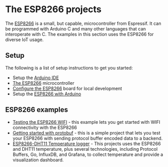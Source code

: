 # The ESP8266 projects

The [ESP8266](https://www.espressif.com/en/products/hardware/esp8266ex/overview) is a small, but capable, microcontroller from Espressif.  It can be programmed with Arduino C and many other languages that can interoperate with C.  The examples in this section uses the ESP8266 for diverse IoT usage.

## Setup  

The following is a list of setup instructions to get you started:

* Setup the [Arduino IDE](https://www.arduino.cc/en/Main/Software)
* [The ESP8266](https://en.wikipedia.org/wiki/ESP8266) microcontroller
* [Configure the ESP8266](./esp8266-setup.md) board for local development
* Setup the [ESP8266 with Arduino](https://github.com/esp8266/Arduino)

## ESP8266 examples

* [Testing the ESP8266 WIFI](./simple-tcp) - this example lets you get started with WIFI connectivity with the ESP8266
* [Getting started with protobuf](./simple-proto) - this is a simple project that lets you test your ESP8266 with sending protocol buffer encoded data to a backend.
* [ESP8266-DHT11 Temperature logger](./esp8266-dht11-temp) - This projects uses the ESP8266 and DHT11 temperature, plus several technologies, including Protocol Buffers, Go, InfluxDB, and Grafana, to collect temperature and provide a visualization dashboard.